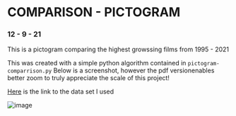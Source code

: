 # COMPARISON - PICTOGRAM
### 12 - 9 - 21

This is a pictogram comparing the highest growssing films from 1995 - 2021

This was created with a simple python algorithm contained in ```pictogram-comparrison.py```
Below is a screenshot, however the pdf versionenables better zoom to truly appreciate the scale of this project!

[Here](https://www.kaggle.com/johnharshith/hollywood-theatrical-market-synopsis-1995-to-2021?select=HighestGrossers.csv) is the link to the data set I used

![image]( https://github.com/Brian-Masse/CSC630/blob/main/indpendent_work/pictogram-week1/exports/Highest-Gorssing-Vis.png )
